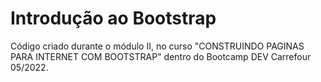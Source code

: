 # Introdução ao Bootstrap

Código criado durante o módulo II, no curso "CONSTRUINDO PAGINAS PARA INTERNET COM BOOTSTRAP" dentro do Bootcamp DEV Carrefour 05/2022.
